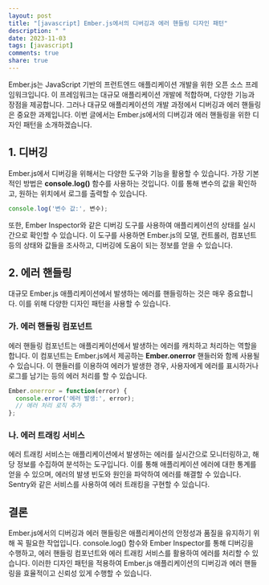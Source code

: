 ```yaml
---
layout: post
title: "[javascript] Ember.js에서의 디버깅과 에러 핸들링 디자인 패턴"
description: " "
date: 2023-11-03
tags: [javascript]
comments: true
share: true
---
```


Ember.js는 JavaScript 기반의 프런트엔드 애플리케이션 개발을 위한 오픈 소스 프레임워크입니다. 이 프레임워크는 대규모 애플리케이션 개발에 적합하며, 다양한 기능과 장점을 제공합니다. 그러나 대규모 애플리케이션의 개발 과정에서 디버깅과 에러 핸들링은 중요한 과제입니다. 이번 글에서는 Ember.js에서의 디버깅과 에러 핸들링을 위한 디자인 패턴을 소개하겠습니다.

## 1. 디버깅

Ember.js에서 디버깅을 위해서는 다양한 도구와 기능을 활용할 수 있습니다. 가장 기본적인 방법은 **console.log()** 함수를 사용하는 것입니다. 이를 통해 변수의 값을 확인하고, 원하는 위치에서 로그를 출력할 수 있습니다.

```javascript
console.log('변수 값:', 변수);
```

또한, Ember Inspector와 같은 디버깅 도구를 사용하여 애플리케이션의 상태를 실시간으로 확인할 수 있습니다. 이 도구를 사용하면 Ember.js의 모델, 컨트롤러, 컴포넌트 등의 상태와 값들을 조사하고, 디버깅에 도움이 되는 정보를 얻을 수 있습니다.

## 2. 에러 핸들링

대규모 Ember.js 애플리케이션에서 발생하는 에러를 핸들링하는 것은 매우 중요합니다. 이를 위해 다양한 디자인 패턴을 사용할 수 있습니다.

### 가. 에러 핸들링 컴포넌트

에러 핸들링 컴포넌트는 애플리케이션에서 발생하는 에러를 캐치하고 처리하는 역할을 합니다. 이 컴포넌트는 Ember.js에서 제공하는 **Ember.onerror** 핸들러와 함께 사용될 수 있습니다. 이 핸들러를 이용하여 에러가 발생한 경우, 사용자에게 에러를 표시하거나 로그를 남기는 등의 에러 처리를 할 수 있습니다.

```javascript
Ember.onerror = function(error) {
  console.error('에러 발생:', error);
  // 에러 처리 로직 추가
};
```

### 나. 에러 트래킹 서비스

에러 트래킹 서비스는 애플리케이션에서 발생하는 에러를 실시간으로 모니터링하고, 해당 정보를 수집하여 분석하는 도구입니다. 이를 통해 애플리케이션 에러에 대한 통계를 얻을 수 있으며, 에러의 발생 빈도와 원인을 파악하여 에러를 해결할 수 있습니다. Sentry와 같은 서비스를 사용하여 에러 트래킹을 구현할 수 있습니다.

## 결론

Ember.js에서의 디버깅과 에러 핸들링은 애플리케이션의 안정성과 품질을 유지하기 위해 꼭 필요한 작업입니다. console.log() 함수와 Ember Inspector를 통해 디버깅을 수행하고, 에러 핸들링 컴포넌트와 에러 트래킹 서비스를 활용하여 에러를 처리할 수 있습니다. 이러한 디자인 패턴을 적용하여 Ember.js 애플리케이션의 디버깅과 에러 핸들링을 효율적이고 신뢰성 있게 수행할 수 있습니다.